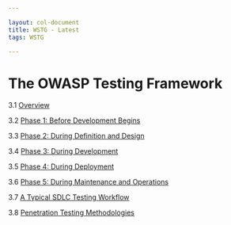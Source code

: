 ```yaml
---

layout: col-document
title: WSTG - Latest
tags: WSTG

---
```

# The OWASP Testing Framework

3.1 [Overview](0-The_OWASP_Testing_Framework.md#Overview)

3.2 [Phase 1: Before Development Begins](0-The_OWASP_Testing_Framework.md#Phase-1-Before-Development-Begins)

3.3 [Phase 2: During Definition and Design](0-The_OWASP_Testing_Framework.md#Phase-2-During-Definition-and-Design)

3.4 [Phase 3: During Development](0-The_OWASP_Testing_Framework.md#Phase-3-During-Development)

3.5 [Phase 4: During Deployment](0-The_OWASP_Testing_Framework.md#Phase-4-During-Deployment)

3.6 [Phase 5: During Maintenance and Operations](0-The_OWASP_Testing_Framework.md#Phase-5-During-Maintenance-and-Operations)

3.7 [A Typical SDLC Testing Workflow](0-The_OWASP_Testing_Framework.md#A-Typical-SDLC-Testing-Workflow)

3.8 [Penetration Testing Methodologies](1-Penetration_Testing_Methodologies.md)

